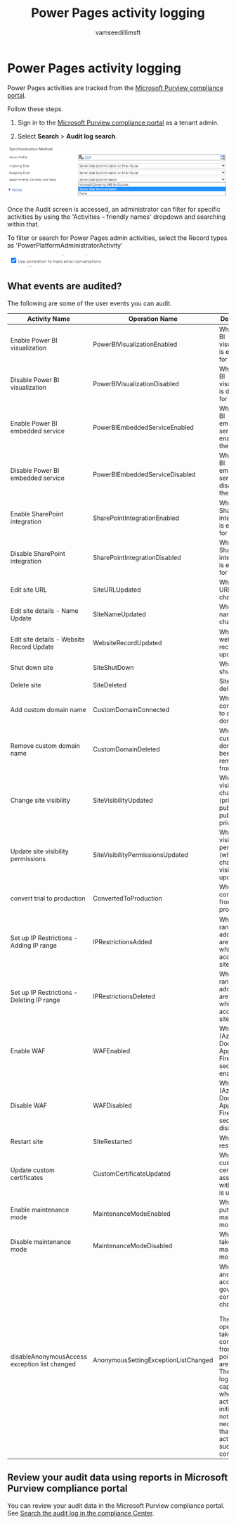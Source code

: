 ﻿---
title: Power Pages activity logging
description: Learn how to view Power Pages logs in the Microsoft Purview compliance portal.
author: vamseedillimsft
ms.topic: conceptual
ms.date: 12/20/2023
ms.subservice: admin
ms.author: vamseedilli
ms.reviewer: kkendrick
search.audienceType: 
  - admin
---

# Power Pages activity logging

Power Pages activities are tracked from the [Microsoft Purview compliance portal](/purview/purview).

Follow these steps.

1. Sign in to the [Microsoft Purview compliance portal](https://compliance.microsoft.com/) as a tenant admin.

1. Select **Search** &gt; **Audit log search**.

![](media/image1.png)

Once the Audit screen is accessed, an administrator can filter for specific activities by using the 'Activities – friendly names' dropdown and searching within that.

To filter or search for Power Pages admin activities, select the Record types as 'PowerPlatformAdministratorActivity'

![](media/image2.png)

## What events are audited?

The following are some of the user events you can audit.

| **Activity Name**                              | **Operation Name**                     | **Description**                                                               |
|------------------------------------------------|----------------------------------------|-------------------------------------------------------------------------------|
| Enable Power BI visualization                  | PowerBIVisualizationEnabled            | When Power BI visualization is enabled for the site                           |
| Disable Power BI visualization                 | PowerBIVisualizationDisabled           | When Power BI visualization is disabled for the site                          |
| Enable Power BI embedded service               | PowerBIEmbeddedServiceEnabled          | When Power BI embedded service is enabled for the site                        |
| Disable Power BI embedded service              | PowerBIEmbeddedServiceDisabled         | When Power BI embedded service is disabled for the site                       |
| Enable SharePoint integration                  | SharePointIntegrationEnabled           | When SharePoint integration is enabled for the site                           |
| Disable SharePoint integration                 | SharePointIntegrationDisabled          | When SharePoint integration is enabled for the site                           |
| Edit site URL                                  | SiteURLUpdated                         | When site URL is changed                                                      |
| Edit site details - Name Update                | SiteNameUpdated                        | When site name is changed                                                     |
| Edit site details - Website Record Update      | WebsiteRecordUpdated                   | When website record is updated                                                |
| Shut down site                                 | SiteShutDown                           | When site is shut down                                                        |
| Delete site                                    | SiteDeleted                            | Site is deleted                                                               |
| Add custom domain name                         | CustomDomainConnected                  | When site is connected to a custom domain                                     |
| Remove custom domain name                      | CustomDomainDeleted                    | When custom domain has been removed from the site                             |
| Change site visibility                         | SiteVisibilityUpdated                  | When site visibility is changed (private to public, or public to private)     |
| Update site visibility permissions             | SiteVisibilityPermissionsUpdated       | When site visibility permissions (who can change site visibility) are updated |
| convert trial to production                    | ConvertedToProduction                  | When site is converted from trial to production                               |
| Set up IP Restrictions - Adding IP range       | IPRestrictionsAdded                    | When a new range of IP addresses are added which can access the site          |
| Set up IP Restrictions - Deleting IP range     | IPRestrictionsDeleted                  | When a new range of IP addresses are deleted which can access the site        |
| Enable WAF                                     | WAFEnabled                             | When AFD (Azure Front Door) Web Application Firewall for security is enabled  |
| Disable WAF                                    | WAFDisabled                            | When AFD (Azure Front Door) Web Application Firewall for security is disabled |
| Restart site                                   | SiteRestarted                          | When site is restarted                                                        |
| Update custom certificates                     | CustomCertificateUpdated               | When a custom certificate associated with the site is updated                 |
| Enable maintenance mode                        | MaintenanceModeEnabled                 | When site is put in maintenance mode                                          |
| Disable maintenance mode                       | MaintenanceModeDisabled                | When site if taken off of maintenance mode                                    |
| disableAnonymousAccess exception list changed | AnonymousSettingExceptionListChanged | When anonymous access governance control is changed<br /><br />These operations take time to complete from the point they are initiated. The audit logs are captured when the action is initiated. It is not necessary that the action is successfully completed.                           |


## Review your audit data using reports in Microsoft Purview compliance portal

You can review your audit data in the Microsoft Purview compliance portal. See [Search the audit log in the compliance Center](/microsoft-365/compliance/search-the-audit-log-in-security-and-compliance).
